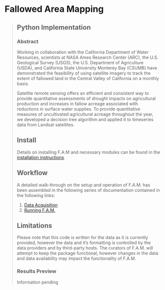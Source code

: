 # Fallowed Area Mapping
>
> ## Python Implementation
>
> ### Abstract
> Working in collaboration with the California Department of Water Resources, scientists at NASA Ames Research Center (ARC), the U.S. Geological Survey (USGS), the U.S. Department of Agriculture (USDA), and California State University Monterey Bay (CSUMB) have demonstrated the feasibility of using satellite imagery to track the extent of fallowed land in the Central Valley of California on a monthly basis.
>
> Satellite remote sensing offers an efficient and consistent way to provide quantitative assessments of drought impacts on agricultural production and increases in fallow acreage associated with reductions in surface water supplies. To provide quantitative measures of uncultivated agricultural acreage throughout the year, we developed a decision tree algorithm and applied it to timeseries data from Landsat satellites.
>
> ## Install
>
> Details on installing F.A.M and necessary modules can be found in the [installation instructions](docs/install.md).
>
> ## Workflow
> A detailed walk-through on the setup and operation of F.A.M. has been assembled in the following series of documentation contained in the following links:
> 1. [Data Acquisition](docs/data_acquisition.md)
> 2. [Running F.A.M.](docs/tutorial.md)
>
> ## Limitations
>
> Please note that this code is written for the data as it is currently provided, however the data and it’s formatting is controlled by the data providers and by third-party hosts. The curators of F.A.M. will attempt to keep the package functional, however changes in the data and data availability may impact the functionality of F.A.M.
>
> ### Results Preview
> Information pending
